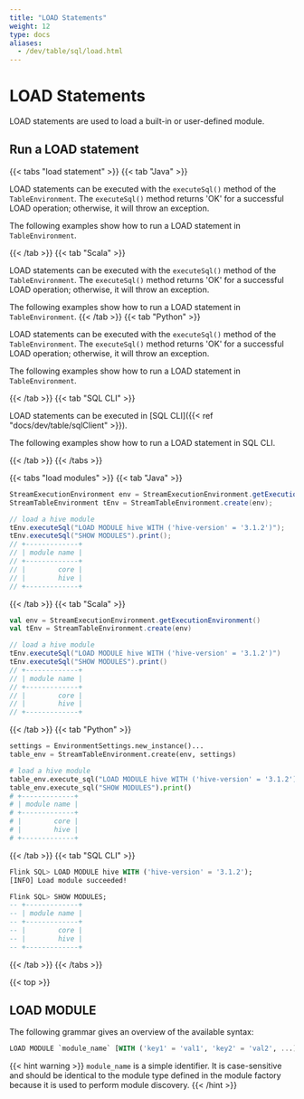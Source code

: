 ```yaml
---
title: "LOAD Statements"
weight: 12
type: docs
aliases:
  - /dev/table/sql/load.html
---
```

<!--
Licensed to the Apache Software Foundation (ASF) under one
or more contributor license agreements.  See the NOTICE file
distributed with this work for additional information
regarding copyright ownership.  The ASF licenses this file
to you under the Apache License, Version 2.0 (the
"License"); you may not use this file except in compliance
with the License.  You may obtain a copy of the License at

  http://www.apache.org/licenses/LICENSE-2.0

Unless required by applicable law or agreed to in writing,
software distributed under the License is distributed on an
"AS IS" BASIS, WITHOUT WARRANTIES OR CONDITIONS OF ANY
KIND, either express or implied.  See the License for the
specific language governing permissions and limitations
under the License.
-->

# LOAD Statements

LOAD statements are used to load a built-in or user-defined module.

## Run a LOAD statement

{{< tabs "load statement" >}}
{{< tab "Java" >}}

LOAD statements can be executed with the `executeSql()` method of the `TableEnvironment`. The `executeSql()` method returns 'OK' for a successful LOAD operation; otherwise, it will throw an exception.

The following examples show how to run a LOAD statement in `TableEnvironment`.

{{< /tab >}}
{{< tab "Scala" >}}

LOAD statements can be executed with the `executeSql()` method of the `TableEnvironment`. The `executeSql()` method returns 'OK' for a successful LOAD operation; otherwise, it will throw an exception.

The following examples show how to run a LOAD statement in `TableEnvironment`.
{{< /tab >}}
{{< tab "Python" >}}

LOAD statements can be executed with the `executeSql()` method of the `TableEnvironment`. The `executeSql()` method returns 'OK' for a successful LOAD operation; otherwise, it will throw an exception.

The following examples show how to run a LOAD statement in `TableEnvironment`.

{{< /tab >}}
{{< tab "SQL CLI" >}}

LOAD statements can be executed in [SQL CLI]({{< ref "docs/dev/table/sqlClient" >}}).

The following examples show how to run a LOAD statement in SQL CLI.

{{< /tab >}}
{{< /tabs >}}

{{< tabs "load modules" >}}
{{< tab "Java" >}}
```java
StreamExecutionEnvironment env = StreamExecutionEnvironment.getExecutionEnvironment();
StreamTableEnvironment tEnv = StreamTableEnvironment.create(env);

// load a hive module
tEnv.executeSql("LOAD MODULE hive WITH ('hive-version' = '3.1.2')");
tEnv.executeSql("SHOW MODULES").print();
// +-------------+
// | module name |
// +-------------+
// |        core |
// |        hive |
// +-------------+

```
{{< /tab >}}
{{< tab "Scala" >}}
```scala
val env = StreamExecutionEnvironment.getExecutionEnvironment()
val tEnv = StreamTableEnvironment.create(env)

// load a hive module
tEnv.executeSql("LOAD MODULE hive WITH ('hive-version' = '3.1.2')")
tEnv.executeSql("SHOW MODULES").print()
// +-------------+
// | module name |
// +-------------+
// |        core |
// |        hive |
// +-------------+

```
{{< /tab >}}
{{< tab "Python" >}}
```python
settings = EnvironmentSettings.new_instance()...
table_env = StreamTableEnvironment.create(env, settings)

# load a hive module
table_env.execute_sql("LOAD MODULE hive WITH ('hive-version' = '3.1.2')")
table_env.execute_sql("SHOW MODULES").print()
# +-------------+
# | module name |
# +-------------+
# |        core |
# |        hive |
# +-------------+

```
{{< /tab >}}
{{< tab "SQL CLI" >}}
```sql
Flink SQL> LOAD MODULE hive WITH ('hive-version' = '3.1.2');
[INFO] Load module succeeded!

Flink SQL> SHOW MODULES;
-- +-------------+
-- | module name |
-- +-------------+
-- |        core |
-- |        hive |
-- +-------------+

```
{{< /tab >}}
{{< /tabs >}}

{{< top >}}

## LOAD MODULE

The following grammar gives an overview of the available syntax:
```sql
LOAD MODULE `module_name` [WITH ('key1' = 'val1', 'key2' = 'val2', ...)]
```
{{< hint warning >}}
`module_name` is a simple identifier. It is case-sensitive and should be identical to the module type defined in the module factory because it is used to perform module discovery.
{{< /hint >}}
